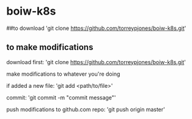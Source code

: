 # boiw-k8s

##to download
'git clone https://github.com/torreypjones/boiw-k8s.git'

## to make modifications
download first: 'git clone https://github.com/torreypjones/boiw-k8s.git'

make modifications to whatever you're doing

if added a new file: 'git add <path/to/file>'

commit: 'git commit -m "commit message"'

push modifications to github.com repo: 'git push origin master'
